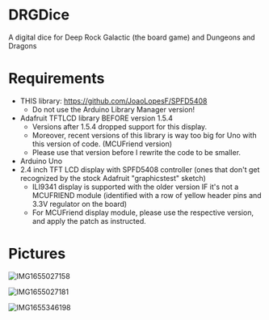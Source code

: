 # DRGDice
A digital dice for Deep Rock Galactic (the board game) and Dungeons and Dragons

# Requirements
- THIS library: https://github.com/JoaoLopesF/SPFD5408
  - Do not use the Arduino Library Manager version!
- Adafruit TFTLCD library BEFORE version 1.5.4
  - Versions after 1.5.4 dropped support for this display.
  - Moreover, recent versions of this library is way too big for Uno with this version of code. (MCUFriend version)
  - Please use that version before I rewrite the code to be smaller.
- Arduino Uno
- 2.4 inch TFT LCD display with SPFD5408 controller (ones that don't get recognized by the stock Adafruit "graphicstest" sketch)
  - ILI9341 display is supported with the older version IF it's not a MCUFRIEND module (identified with a row of yellow header pins and 3.3V regulator on the board) 
  - For MCUFriend display module, please use the respective version, and apply the patch as instructed.

# Pictures
![IMG1655027158](https://user-images.githubusercontent.com/11834016/173227442-b04c39ca-d5ab-4efb-86fc-5715bd658269.png)

![IMG1655027181](https://user-images.githubusercontent.com/11834016/173227446-298b5b9c-4520-4c84-96a5-997e22e4a5d3.png)

![IMG1655346198](https://user-images.githubusercontent.com/11834016/173977717-dbbcf5f0-aa95-4ad3-bb9e-fa495be2e1a7.png)
